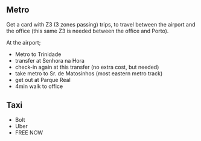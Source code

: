 
## Metro

Get a card with Z3 (3 zones passing) trips,
to travel between the airport and the office
(this same Z3 is needed between the office and Porto).

At the airport;
- Metro to Trinidade
- transfer at Senhora na Hora
- check-in again at this transfer (no extra cost, but needed)
- take metro to Sr. de Matosinhos (most eastern metro track)
- get out at Parque Real
- 4min walk to office


## Taxi

- Bolt
- Uber
- FREE NOW


